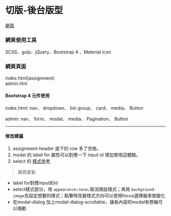 # 切版-後台版型
 
[網頁](https://wanchii.github.io/gulp-bs4-w5/dist/index.html)

### 網頁使用工具  
SCSS、gulp、jQuery、Bootstrap 4 、Material icon
 
### 網頁頁面  
index.html(assignment)  
admin.htnl

#### Bootstrap 4 元件使用
index.html: 
nav、
dropdown、
list-group、
card、
media、
Button

admin:
nav、
form、
modal、
media、
Pagination、
Button


-----
#### 修改建議

1. assignment-header 底下的 row 多了空格。
2. modal 的 label for 屬性可以對應一下 input id 增加使用這體驗。
3. select 的 [樣式參考](https://codepen.io/vkjgr/pen/VYMeXp)

>  網頁更新    
* label for對應input的id  
* select樣式部分，用 `appearance:none;`取消預設樣式；再用 `background-image`去設定想要的樣式；點擊時改變樣式方向可以使用focus選擇器來做變化  
* 在modal-dialog 加上modal-dialog-scrollable，讓長內容的modal有卷軸可以捲動
